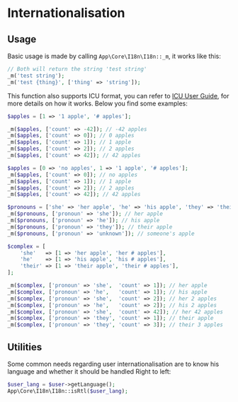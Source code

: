 Internationalisation
====================

Usage
-----

Basic usage is made by calling `App\Core\I18n\I18n::_m`, it works like this:
```php
// Both will return the string 'test string'
_m('test string');
_m('test {thing}', ['thing' => 'string']);
```

This function also supports ICU format, you can refer to [ICU User Guide](https://unicode-org.github.io/icu/userguide/),
for more details on how it works. Below you find some examples:
```php
$apples = [1 => '1 apple', '# apples'];

_m($apples, ['count' => -42]); // -42 apples
_m($apples, ['count' => 0]); // 0 apples
_m($apples, ['count' => 1]); // 1 apple
_m($apples, ['count' => 2]); // 2 apples
_m($apples, ['count' => 42]); // 42 apples

$apples = [0 => 'no apples', 1 => '1 apple', '# apples'];
_m($apples, ['count' => 0]); // no apples
_m($apples, ['count' => 1]); // 1 apple
_m($apples, ['count' => 2]); // 2 apples
_m($apples, ['count' => 42]); // 42 apples

$pronouns = ['she' => 'her apple', 'he' => 'his apple', 'they' => 'their apple', 'someone\'s apple'];
_m($pronouns, ['pronoun' => 'she']); // her apple
_m($pronouns, ['pronoun' => 'he']); // his apple
_m($pronouns, ['pronoun' => 'they']); // their apple
_m($pronouns, ['pronoun' => 'unknown']); // someone's apple

$complex = [
    'she'   => [1 => 'her apple', 'her # apples'],
    'he'    => [1 => 'his apple', 'his # apples'],
    'their' => [1 => 'their apple', 'their # apples'],
];

_m($complex, ['pronoun' => 'she',  'count' => 1]); // her apple
_m($complex, ['pronoun' => 'he',   'count' => 1]); // his apple
_m($complex, ['pronoun' => 'she',  'count' => 2]); // her 2 apples
_m($complex, ['pronoun' => 'he',   'count' => 2]); // his 2 apples
_m($complex, ['pronoun' => 'she',  'count' => 42]); // her 42 apples
_m($complex, ['pronoun' => 'they', 'count' => 1]); // their apple
_m($complex, ['pronoun' => 'they', 'count' => 3]); // their 3 apples
```

Utilities
---------

Some common needs regarding user internationalisation are to know
his language and whether it should be handled Right to left:

```php
$user_lang = $user->getLanguage();
App\Core\I18n\I18n::isRtl($user_lang);
```

